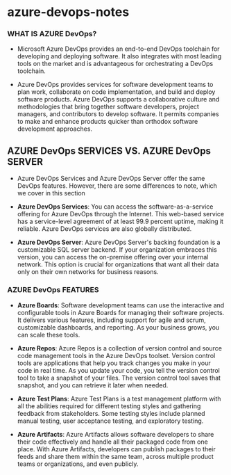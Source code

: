 # azure-devops-notes


### WHAT IS AZURE DevOps?
* Microsoft Azure DevOps provides an end-to-end DevOps toolchain for developing and deploying software. It also integrates with most leading tools on the market and is advantageous for orchestrating a DevOps toolchain.

* Azure DevOps provides services for software development teams to plan work, collaborate on code implementation, and build and deploy software products. Azure DevOps supports a collaborative culture and methodologies that bring together software developers, project managers, and contributors to develop software. It permits companies to make and enhance products quicker than orthodox software development approaches.

## AZURE DevOps SERVICES VS. AZURE DevOps SERVER

* Azure DevOps Services and Azure DevOps Server offer the same DevOps features. However, there are some differences to note, which we cover in this section

* __Azure DevOps Services__: You can access the software-as-a-service offering for Azure DevOps through the Internet. This web-based service has a service-level agreement of at least 99.9 percent uptime, making it reliable. Azure DevOps services are also globally distributed.

* __Azure DevOps Server__: Azure DevOps Server's backing foundation is a customizable SQL server backend. If your organization embraces this version, you can access the on-premise offering over your internal network. This option is crucial for organizations that want all their data only on their own networks for business reasons.

### AZURE DevOps FEATURES

* __Azure Boards__: Software development teams can use the interactive and configurable tools in Azure Boards for managing their software projects. It delivers various features, including support for agile and scrum, customizable dashboards, and reporting. As your business grows, you can scale these tools.

* __Azure Repos__: Azure Repos is a collection of version control and source code management tools in the Azure DevOps toolset. Version control tools are applications that help you track changes you make in your code in real time. As you update your code, you tell the version control tool to take a snapshot of your files. The version control tool saves that snapshot, and you can retrieve it later when needed.

* __Azure Test Plans__: Azure Test Plans is a test management platform with all the abilities required for different testing styles and gathering feedback from stakeholders. Some testing styles include planned manual testing, user acceptance testing, and exploratory testing.
* __Azure Artifacts__: Azure Artifacts allows software developers to share their code effectively and handle all their packaged code from one place. With Azure Artifacts, developers can publish packages to their feeds and share them within the same team, across multiple product teams or organizations, and even publicly.
